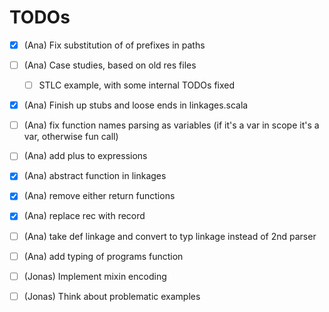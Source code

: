 # TODOs

- [x] (Ana) Fix substitution of of prefixes in paths
- [ ] (Ana) Case studies, based on old res files
  - [ ] STLC example, with some internal TODOs fixed
- [x] (Ana) Finish up stubs and loose ends in linkages.scala
- [ ] (Ana) fix function names parsing as variables (if it's a var in scope it's a var, otherwise fun call)
- [ ] (Ana) add plus to expressions
- [x] (Ana) abstract function in linkages 
- [x] (Ana) remove either return functions
- [x] (Ana) replace rec with record 
- [ ] (Ana) take def linkage and convert to typ linkage instead of 2nd parser
- [ ] (Ana) add typing of programs function



- [ ] (Jonas) Implement mixin encoding
- [ ] (Jonas) Think about problematic examples